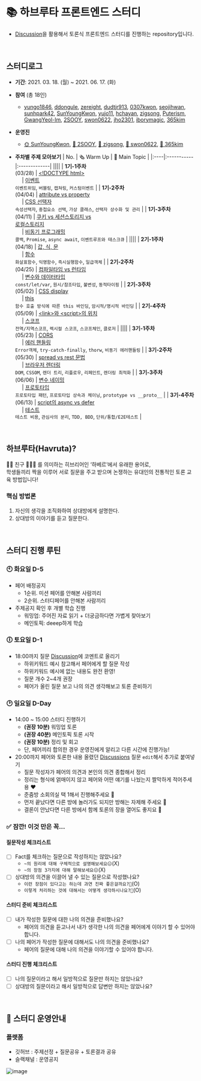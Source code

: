 # 📚 하브루타 프론트엔드 스터디
- [Discussion](https://github.com/woowacourse-fe-study/havruta-frontend/discussions)을 활용해서 토론식 프론트엔드 스터디를 진행하는 repository입니다.

<br />

## 스터디로그
- __기간__: 2021. 03. 18. (월) ~ 2021. 06. 17. (화)
- __참여__ (총 18인)
  - [yungo1846](https://github.com/yungo1846), [ddongule](https://github.com/ddongule), [zereight](https://github.com/zereight), [dudtjr913](https://github.com/dudtjr913), [0307kwon](https://github.com/0307kwon), [seojihwan](https://github.com/seojihwan),<br> [sunhpark42](https://github.com/sunhpark42), [SunYoungKwon](https://github.com/SunYoungKwon), [yujo11](https://github.com/yujo11), [hchayan](https://github.com/hchayan), [zigsong](https://github.com/zigsong), 
[Puterism](https://github.com/Puterism),<br> [GwangYeol-Im](https://github.com/GwangYeol-Im), [2SOOY](https://github.com/2SOOY), [swon0622](https://github.com/swon0622), [jho2301](https://github.com/jho2301), [iborymagic](https://github.com/iborymagic), [365kim](https://github.com/365kim)
 - __운영진__
   - [🌞 SunYoungKwon](https://github.com/SunYoungKwon), [🥖 2SOOY](https://github.com/2SOOY), [👾 zigsong](https://github.com/zigsong), [👔 swon0622](https://github.com/swon0622), [🤖 365kim](https://github.com/365kim)
  
- __주차별 주제 모아보기__
  | No. | 🗞 Warm Up | 💬 Main Topic |
  |:----|:-----------|:-------------|
  ||||
  | __1기-1주차__<br>(03/28) | [\<!DOCTYPE html\>](https://github.com/woowacourse-fe-study/havruta-frontend/issues/2)<br>　 | [이벤트](https://github.com/woowacourse-fe-study/havruta-frontend/issues/1)<br>`이벤트위임`, `버블링`, `캡쳐링`, `커스텀이벤트` |
  | __1기-2주차__<br>(04/04) | [attribute vs property](https://github.com/woowacourse-fe-study/havruta-frontend/discussions/4)<br>　 | [CSS 선택자](https://github.com/woowacourse-fe-study/havruta-frontend/discussions/6)<br>`속성선택자`, `중첩요소 선택`, `가상 클래스`, `선택자 상수화 및 관리` |
  | __1기-3주차__<br>(04/11) | [쿠키 vs 세션스토리지 vs <br>로컬스토리지](https://github.com/woowacourse-fe-study/havruta-frontend/discussions/7)<br>　 | [비동기 프로그래밍](https://github.com/woowacourse-fe-study/havruta-frontend/discussions/8)<br>`콜백`, `Promise`, `async await`, `이벤트루프와 태스크큐`  |
  ||||
  | __2기-1주차__<br>(04/18) | [값, 식, 문](https://github.com/woowacourse-fe-study/havruta-frontend/discussions/10)<br>　 | [함수](https://github.com/woowacourse-fe-study/havruta-frontend/discussions/11)<br>`화살표함수`, `익명함수`, `즉시실행함수`, `일급객체`  |
  | __2기-2주차__<br>(04/25) | [컴파일타임 vs 런타임](https://github.com/woowacourse-fe-study/havruta-frontend/discussions/12)<br>　 | [변수와 데이터타입](https://github.com/woowacourse-fe-study/havruta-frontend/discussions/14)<br>`const/let/var`, `원시/참조타입`, `불변성`, `동적타이핑`  |
  | __2기-3주차__<br>(05/02) | [CSS display](https://github.com/woowacourse-fe-study/havruta-frontend/discussions/16)<br>　 | [this](https://github.com/woowacourse-fe-study/havruta-frontend/discussions/17)<br>`함수 호출 방식에 따른 this 바인딩`, `암시적/명시적 바인딩` |
  | __2기-4주차__<br>(05/09) | [\<link\>와 \<script\>의 위치](https://github.com/woowacourse-fe-study/havruta-frontend/discussions/18)<br>　 | [스코프](https://github.com/woowacourse-fe-study/havruta-frontend/discussions/20)<br>`전역/지역스코프`, `렉시컬 스코프`, `스코프체인`, `클로저`  |
  ||||
  | __3기-1주차__<br>(05/23) | [CORS](https://github.com/woowacourse-fe-study/havruta-frontend/discussions/21)<br>　 | [에러 핸들링](https://github.com/woowacourse-fe-study/havruta-frontend/discussions/23)<br>`Error객체`, `try-catch-finally`, `thorw`, `비동기 에러핸들링`  |
  | __3기-2주차__<br>(05/30) | [spread vs rest 문법](https://github.com/woowacourse-fe-study/havruta-frontend/discussions/21)<br>　 | [브라우저 렌더링](https://github.com/woowacourse-fe-study/havruta-frontend/discussions/25)<br>`DOM`, `CSSOM`, `렌더 트리`, `리플로우`, `리페인트`, `렌더링 최적화` |
  | __3기-3주차__<br>(06/06) | [변수 네이밍](https://github.com/woowacourse-fe-study/havruta-frontend/discussions/21)<br>　 | [프로토타입](https://github.com/woowacourse-fe-study/havruta-frontend/discussions/28)<br>`프로토타입 패턴`, `프로토타입 상속과 체이닝`, `prototype vs __proto__`  |
  | __3기-4주차__<br>(06/13) | [script의 async vs defer](https://github.com/woowacourse-fe-study/havruta-frontend/discussions/30)<br>　 | [테스트](https://github.com/woowacourse-fe-study/havruta-frontend/discussions/29)<br>`테스트 비용`, `관심사의 분리`, `TDD, BDD`, `단위/통합/E2E테스트`  |

<br>

## 하브루타(Havruta)?
🙋🏻 친구 🙋🏻‍♀️ 를 의미하는 히브리어인 ‘하베르’에서 유래한 용어로, <br />
학생들끼리 짝을 이루어 서로 질문을 주고 받으며 논쟁하는 유대인의 전통적인 토론 교육 방법입니다!

### 핵심 방법론
1. 자신의 생각을 조직화하여 상대방에게 설명한다.
2. 상대방의 이야기를 듣고 질문한다.

<br>

## 스터디 진행 루틴

### 🕙 화요일 D-5
- 페어 배정공지
  - 1순위. 미션 페어를 안해본 사람끼리
  - 2순위. 스터디페어를 안해본 사람끼리
- 주제공지 확인 후 개별 학습 진행
  - 워밍업: 주어진 자료 읽기 + 더궁금하다면 가볍게 찾아보기
  - 메인토픽: deeep하게 학습

### 🕕 토요일 D-1
- 18:00까지 질문 [Discussion](https://github.com/woowacourse-fe-study/havruta-frontend/discussions)에 코멘트로 올리기
  - 하위키워드 예시 참고해서 페어에게 할 질문 작성
  - 하위키워드 예시에 없는 내용도 완전 환영!
  - 질문 개수 2~4개 권장
  - 페어가 올린 질문 보고 나의 의견 생각해보고 토론 준비하기

### 🕑 일요일 D-Day
- 14:00 ~ 15:00 스터디 진행하기
  - __(권장 10분)__ 워밍업 토론
  - __(권장 40분)__ 메인토픽 토론 시작
  - __(권장 10분)__ 정리 및 회고
  - 단, 페어끼리 합의한 경우 운영진에게 알리고 다른 시간에 진행가능!
- 20:00까지 페어와 토론한 내용 올렸던 [Discussions](https://github.com/woowacourse-fe-study/havruta-frontend/discussions) 질문 `edit`해서 추가로 붙여넣기
  - 질문 작성자가 페어의 의견과 본인의 의견 종합해서 정리
  - 정리는 형식에 얽매이지 않고 페어와 어떤 얘기를 나눴는지 짤막하게 적어주세용 ❤️
  - 준줌방 소회의실 택 1해서 진행해주세요 💛
  - 먼저 끝났다면 다른 방에 놀러가도 되지만 방해는 자제해 주세요 💙		
  - 결론이 안났다면 다른 방에서 함께 토론의 장을 열어도 좋지요 💜

### ✅ 잠깐! 이것 만은 꼭…

#### 질문작성 체크리스트
  - [ ] Fact를 체크하는 질문으로 작성하지는 않았나요?
    - `~의 원리에 대해 구체적으로 설명해보세요😑`(X)
    - `~의 장점 3가지에 대해 말해보세요😑`(X)
  - [ ] 상대방의 의견을 이끌어 낼 수 있는 질문으로 작성했나요?
    - `이런 장점이 있다고는 하는데 과연 진짜 좋은걸까요?🤔`(O)
    - `이렇게 처리하는 것에 대해서는 어떻게 생각하시나요?🤔`(O)

#### 스터디 준비 체크리스트
  - [ ] 내가 작성한 질문에 대한 나의 의견을 준비했나요?
    - 페어의 의견을 듣고나서 내가 생각한 나의 의견을 페어에게 이야기 할 수 있어야 합니다.
  - [ ] 나의 페어가 작성한 질문에 대해서도 나의 의견을 준비했나요?
    - 페어의 질문에 대해 나의 의견을 이야기할 수 있어야 합니다.

#### 스터디 진행 체크리스트
  - [ ] 나의 질문이라고 해서 일방적으로 질문만 하지는 않았나요?
  - [ ] 상대방의 질문이라고 해서 일방적으로 답변만 하지는 않았나요?
<br>

## 📌 스터디 운영안내

### 플랫폼
- 깃허브 : 주제선정 + 질문공유 + 토론결과 공유
- 슬랙채널 : 운영공지

![image](https://user-images.githubusercontent.com/60066472/112003186-04e46700-8b64-11eb-9f1b-a953ff1a1eef.png)
